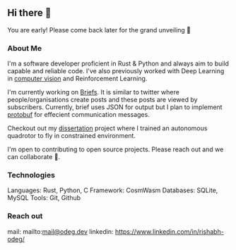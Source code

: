## Hi there 👋

You are early! Please come back later for the grand unveiling 🎨

### About Me

I'm a software developer proficient in Rust & Python and always aim to build
capable and reliable code. I've also previously worked with Deep Learning in [computer
vision](https://github.com/odegnome/Vehicle_surveillance) and Reinforcement Learning.

I'm currently working on [Briefs](https://github.com/odegnome/briefs). It is similar to twitter where
people/organisations create posts and these posts are viewed by subscribers. Currently, brief uses
JSON for output but I plan to implement [protobuf](https://blog.postman.com/what-is-protobuf/) for
effecient communication messages.

Checkout out my [dissertation](https://github.com/odegnome/sb3_quad) project where I trained
an autonomous quadrotor to fly in constrained environment.

I'm open to contributing to open source projects. Please reach out and we can collaborate 🤝.

### Technologies

Languages: Rust, Python, C
Framework: CosmWasm
Databases: SQLite, MySQL
Tools:     Git, Github

### Reach out

mail:     mailto:mail@odeg.dev
linkedin: https://www.linkedin.com/in/rishabh-odeg/

<!--
**odegnome/odegnome** is a ✨ _special_ ✨ repository because its `README.md` (this file) appears on your GitHub profile.

Here are some ideas to get you started:

- 🔭 I’m currently working on ...
- 🌱 I’m currently learning ...
- 👯 I’m looking to collaborate on ...
- 🤔 I’m looking for help with ...
- 💬 Ask me about ...
- 📫 How to reach me: ...
- 😄 Pronouns: ...
- ⚡ Fun fact: ...
-->
